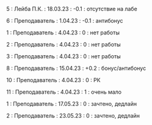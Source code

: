 5 : Лейба П.К. : 18.03.23 : -0.1 : отсутствие на лабе

6 : Преподаватель : 1.04.23 : -0.1 : антибонус

1 : Преподаватель : 4.04.23 : 0 : нет работы

2 : Преподаватель : 4.04.23 : 0 : нет работы

3 : Преподаватель : 4.04.23 : 0 : нет работы

8 : Преподаватель : 15.04.23 : +0.2 : бонус/антибонус

10 : Преподаватель : 4.04.23 : 0 : РК

11 : Преподаватель : 4.04.23 : 1 : очень мало

1 : Преподаватель : 17.05.23 : 0 : зачтено, дедлайн

2 : Преподаватель : 23.05.23 : 0 : зачтено, дедлайн

